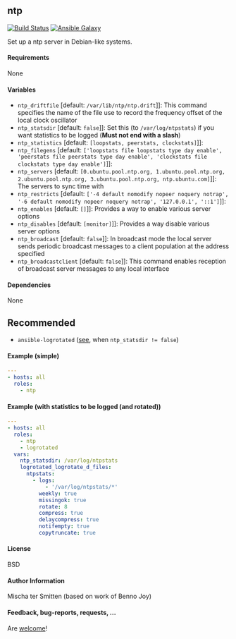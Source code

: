 ## ntp

[![Build Status](https://travis-ci.org/Oefenweb/ansible-ntp.svg?branch=master)](https://travis-ci.org/Oefenweb/ansible-ntp) [![Ansible Galaxy](http://img.shields.io/badge/ansible--galaxy-ntp-blue.svg)](https://galaxy.ansible.com/list#/roles/1498)

Set up a ntp server in Debian-like systems.

#### Requirements

None

#### Variables

 * `ntp_driftfile` [default: `/var/lib/ntp/ntp.drift`]]: This command specifies the name of the file use to record the frequency offset of the local clock oscillator
 * `ntp_statsdir` [default: `false`]]: Set this (to `/var/log/ntpstats`) if you want statistics to be logged (**Must not end with a slash**)
 * `ntp_statistics` [default: `[loopstats, peerstats, clockstats]`]]:
 * `ntp_filegens` [default: `['loopstats file loopstats type day enable', 'peerstats file peerstats type day enable', 'clockstats file clockstats type day enable']`]]:
 * `ntp_servers` [default: `[0.ubuntu.pool.ntp.org, 1.ubuntu.pool.ntp.org, 2.ubuntu.pool.ntp.org, 3.ubuntu.pool.ntp.org, ntp.ubuntu.com]`]]: The servers to sync time with
 * `ntp_restricts` [default: `['-4 default nomodify nopeer noquery notrap', '-6 default nomodify nopeer noquery notrap', '127.0.0.1', '::1']`]]:
 * `ntp_enables` [default: `[]`]]: Provides a way to enable various server options
 * `ntp_disables` [default: `[monitor]`]]: Provides a way disable various server options
 * `ntp_broadcast` [default: `false`]]: In broadcast mode the local server sends periodic broadcast messages to a client population at the address specified
 * `ntp_broadcastclient` [default: `false`]]: This command enables reception of broadcast server messages to any local interface

#### Dependencies

None

## Recommended

* `ansible-logrotated` ([see](https://github.com/Oefenweb/ansible-logrotated), when `ntp_statsdir != false`)

#### Example (simple)

```yaml
---
- hosts: all
  roles:
    - ntp
```

#### Example (with statistics to be logged (and rotated))

```yaml
---
- hosts: all
  roles:
    - ntp
    - logrotated
  vars:
    ntp_statsdir: /var/log/ntpstats
    logrotated_logrotate_d_files:
      ntpstats:
        - logs:
            - '/var/log/ntpstats/*'
          weekly: true
          missingok: true
          rotate: 8
          compress: true
          delaycompress: true
          notifempty: true
          copytruncate: true
```

#### License

BSD

#### Author Information

Mischa ter Smitten (based on work of Benno Joy)

#### Feedback, bug-reports, requests, ...

Are [welcome](https://github.com/Oefenweb/ansible-ntp/issues)!
